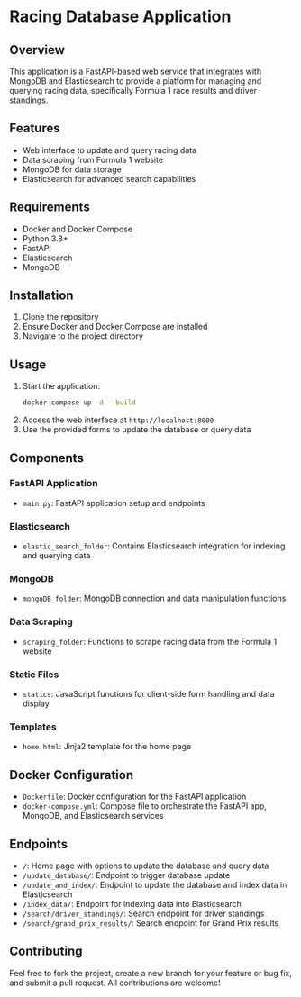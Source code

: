 
# Racing Database Application

## Overview
This application is a FastAPI-based web service that integrates with MongoDB and Elasticsearch to provide a platform for managing and querying racing data, specifically Formula 1 race results and driver standings.

## Features
- Web interface to update and query racing data
- Data scraping from Formula 1 website
- MongoDB for data storage
- Elasticsearch for advanced search capabilities

## Requirements
- Docker and Docker Compose
- Python 3.8+
- FastAPI
- Elasticsearch
- MongoDB

## Installation
1. Clone the repository
2. Ensure Docker and Docker Compose are installed
3. Navigate to the project directory

## Usage
1. Start the application:
   ```bash
   docker-compose up -d --build
   ```
2. Access the web interface at `http://localhost:8000`
3. Use the provided forms to update the database or query data

## Components
### FastAPI Application
- `main.py`: FastAPI application setup and endpoints

### Elasticsearch
- `elastic_search_folder`: Contains Elasticsearch integration for indexing and querying data

### MongoDB
- `mongoDB_folder`: MongoDB connection and data manipulation functions

### Data Scraping
- `scraping_folder`: Functions to scrape racing data from the Formula 1 website

### Static Files
- `statics`: JavaScript functions for client-side form handling and data display

### Templates
- `home.html`: Jinja2 template for the home page

## Docker Configuration
- `Dockerfile`: Docker configuration for the FastAPI application
- `docker-compose.yml`: Compose file to orchestrate the FastAPI app, MongoDB, and Elasticsearch services

## Endpoints
- `/`: Home page with options to update the database and query data
- `/update_database/`: Endpoint to trigger database update
- `/update_and_index/`: Endpoint to update the database and index data in Elasticsearch
- `/index_data/`: Endpoint for indexing data into Elasticsearch
- `/search/driver_standings/`: Search endpoint for driver standings
- `/search/grand_prix_results/`: Search endpoint for Grand Prix results

## Contributing
Feel free to fork the project, create a new branch for your feature or bug fix, and submit a pull request. All contributions are welcome!
